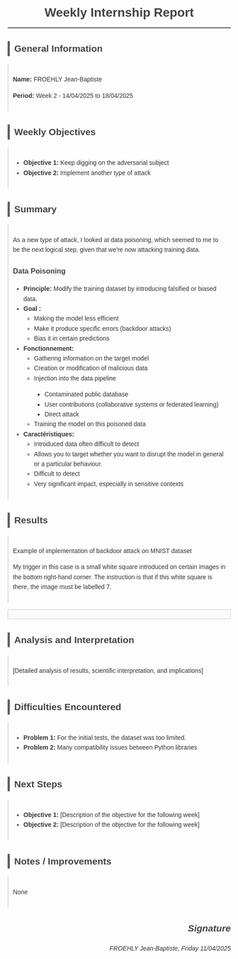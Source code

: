 <!DOCTYPE html>
<html lang="en">
<head>
  <meta charset="UTF-8">
  <meta name="viewport" content="width=device-width, initial-scale=1.0">
  <title>Weekly Internship Report</title>
  <style>
    body {
      font-family: Arial, sans-serif;
      margin: 20px;
      line-height: 1.6;
      color: #333;
    }
    h1, h2, h3 {
      color: #444;
    }
    h1 {
      text-align: center;
      border-bottom: 2px solid #555;
      padding-bottom: 10px;
    }
    .section {
      margin-bottom: 30px;
    }
    .section-title {
      border-left: 5px solid #605f5f;
      padding-left: 10px;
      margin-bottom: 10px;
    }
    .section-content {
      padding: 10px;
      border-left: 2px solid #ddd;
    }
    table {
      width: 100%;
      border-collapse: collapse;
      margin-top: 10px;
    }
    th, td {
      border: 1px solid #ddd;
      padding: 8px;
      text-align: left;
    }
    th {
      background-color: #f9f9f9;
    }
    .img-container {
      margin: 15px 0;
      border: 1px solid #ccc;
      padding: 10px;
      background-color: #fafafa;
    }
    .img-container img {
      max-width: 100%;
      height: auto;
      display: block;
      margin: 0 auto;
    }
    .signature {
      text-align: right;
      margin-top: 20px;
      font-style: italic;
    }
  </style>
</head>
<body>

  <h1>Weekly Internship Report</h1>

  <div class="section">
    <div class="section-title">
      <h2>General Information</h2>
    </div>
    <div class="section-content">
      <p><strong>Name:</strong> FROEHLY Jean-Baptiste</p>
      <p><strong>Period:</strong> Week 2 - 14/04/2025 to 18/04/2025</p>
    </div>
  </div>

  <div class="section">
    <div class="section-title">
      <h2>Weekly Objectives</h2>
    </div>
    <div class="section-content">
      <ul>
        <li><strong>Objective 1:</strong> Keep digging on the adversarial subject</li>
        <li><strong>Objective 2:</strong> Implement another type of attack</li>
      </ul>
    </div>
  </div>
  <div class="section">
    <div class="section-title">
      <h2>Summary</h2>
    </div>
    <div class="section-content">
      <p>As a new type of attack, I looked at data poisoning, which seemed to me to be the next logical step, given that we're now attacking training data.</p>
      <h3>Data Poisoning</h3>
      <ul>
        <li><strong>Principle:</strong> Modify the training dataset by introducing falsified or biased data.</li>
        <li><strong>Goal : </strong>
        <ul>
            <li>Making the model less efficient</li>
            <li>Make it produce specific errors (backdoor attacks)</li>
            <li>Bias it in certain predictions</li>
        </ul>
        </li>
        <li><strong>Fonctionnement:</strong>
          <ul>
            <li>Gathering information on the target model</li>
            <li>Creation or modification of malicious data</li>
            <li>Injection into the data pipeline</li>
            <ul>
                <li>Contaminated public database</li>
                <li>User contributions (collaborative systems or federated learning)</li>
                <li>Direct attack</li>
            </ul>
            <li>Training the model on this poisoned data</li>
          </ul>
        </li>
        <li><strong>Caractéristiques:</strong>
          <ul>
            <li>Introduced data often difficult to detect</li>
            <li>Allows you to target whether you want to disrupt the model in general or a particular behaviour.</li>
            <li>Difficult to detect</li>
            <li>Very significant impact, especially in sensitive contexts</li>
          </ul>
        </li>
      </ul>
    <p></p>
    </div>
  </div>
  <div class="section">
    <div class="section-title">
      <h2>Results</h2>
    </div>
    <div class="section-content">
      <p>Example of implementation of backdoor attack on MNIST dataset</p>
      <p>My trigger in this case is a small white square introduced on certain images in the bottom right-hand corner. The instruction is that if this white square is there, the image must be labelled 7.</p>
    </div>
    <div class="img-container"><img src="" alt=""></div>
  </div>
  <div class="section">
    <div class="section-title">
      <h2>Analysis and Interpretation</h2>
    </div>
    <div class="section-content">
      <p>[Detailed analysis of results, scientific interpretation, and implications]</p>
    </div>
  </div>
  <div class="section">
    <div class="section-title">
      <h2>Difficulties Encountered</h2>
    </div>
    <div class="section-content">
      <ul>
        <li><strong>Problem 1:</strong> For the initial tests, the dataset was too limited.</li>
        <li><strong>Problem 2:</strong> Many compatibility issues between Python libraries</li>
      </ul>
    </div>
  </div>
  <div class="section">
    <div class="section-title">
      <h2>Next Steps</h2>
    </div>
    <div class="section-content">
      <ul>
        <li><strong>Objective 1:</strong> [Description of the objective for the following week]</li>
        <li><strong>Objective 2:</strong> [Description of the objective for the following week]</li>
      </ul>
    </div>
  </div>
  <div class="section">
    <div class="section-title">
      <h2>Notes / Improvements</h2>
    </div>
    <div class="section-content">
      <p>None</p>
    </div>
  </div>
  <div class="section">
    <div class="signature">
      <h2>Signature</h2>
      <p>FROEHLY Jean-Baptiste, Friday 11/04/2025</p>
    </div>
  </div>
</body>
</html>

